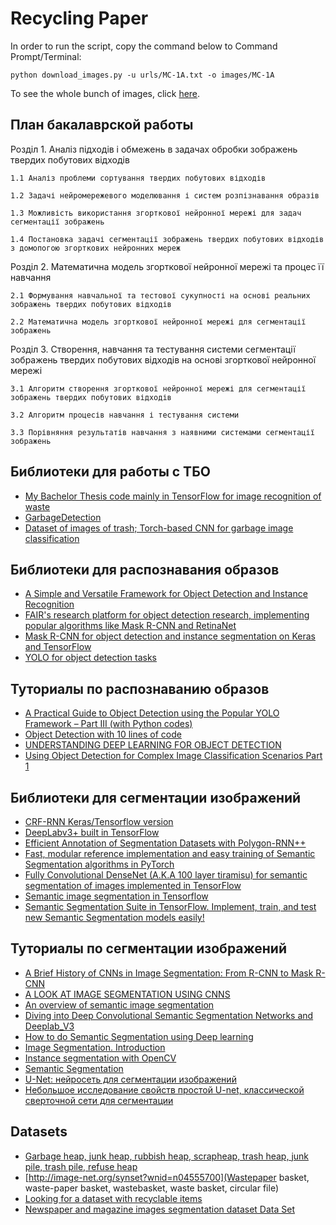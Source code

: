 # Recycling Paper

In order to run the script, copy the command below to Command Prompt/Terminal:
```
python download_images.py -u urls/MC-1A.txt -o images/MC-1A
```

To see the whole bunch of images, click [here](https://drive.google.com/open?id=1XziHAVKZdIyzfYfFJ8JfktIea8KQDwaK).


## План бакалаврской работы

Розділ 1. Аналіз підходів і обмежень в задачах обробки зображень твердих побутових відходів
    
    1.1 Аналіз проблеми сортування твердих побутових відходів
    
    1.2 Задачі нейромережевого моделювання і систем розпізнавання образів
    
    1.3 Можливість використання згорткової нейронної мережі для задач сегментації зображень
    
    1.4 Постановка задачі сегментації зображень твердих побутових відходів з домопогою згорткових нейронних мереж


Розділ 2. Математична модель згорткової нейронної мережі та процес її навчання
    
    2.1 Формування навчальної та тестової сукупності на основі реальних зображень твердих побутових відходів
    
    2.2 Математична модель згорткової нейронної мережі для сегментації зображень


Розділ 3. Створення, навчання та тестування системи сегментації зображень твердих побутових відходів на основі згорткової нейронної мережі
    
    3.1 Алгоритм створення згорткової нейронної мережі для сегментації зображень твердих побутових відходів
    
    3.2 Алгоритм процесів навчання і тестування системи
    
    3.3 Порівняння результатів навчання з наявними системами сегментації зображень

## Библиотеки для работы с ТБО

* [My Bachelor Thesis code mainly in TensorFlow for image recognition of waste](https://github.com/jodik/Bachelor-thesis)
* [GarbageDetection](https://github.com/FriendOrYes/GarbageDetection/tree/bot_only)
* [Dataset of images of trash; Torch-based CNN for garbage image classification](https://github.com/garythung/trashnet)

## Библиотеки для распознавания образов

* [A Simple and Versatile Framework for Object Detection and Instance Recognition](https://github.com/TuSimple/simpledet)
* [FAIR's research platform for object detection research, implementing popular algorithms like Mask R-CNN and RetinaNet](https://github.com/facebookresearch/Detectron)
* [Mask R-CNN for object detection and instance segmentation on Keras and TensorFlow](https://github.com/matterport/Mask_RCNN)
* [YOLO for object detection tasks](https://github.com/vietnguyen91/Yolo-v2-pytorch?fbclid=IwAR3R2d1AJSW8NQIie41EViMfGwgULmjqLcC6n7jxMON2oZ4B-5GdrhjYd0M)

## Туториалы по распознаванию образов

* [A Practical Guide to Object Detection using the Popular YOLO Framework – Part III (with Python codes)](https://www.analyticsvidhya.com/blog/2018/12/practical-guide-object-detection-yolo-framewor-python/?utm_source=twitter.com)
* [Object Detection with 10 lines of code](https://towardsdatascience.com/object-detection-with-10-lines-of-code-d6cb4d86f606)
* [UNDERSTANDING DEEP LEARNING FOR OBJECT DETECTION](http://zoey4ai.com/2018/05/12/deep-learning-object-detection/)
* [Using Object Detection for Complex Image Classification Scenarios Part 1](https://towardsdatascience.com/using-object-detection-for-complex-image-classification-scenarios-part-1-779c87d1eecb)

## Библиотеки для сегментации изображений

* [CRF-RNN Keras/Tensorflow version](https://github.com/sadeepj/crfasrnn_keras)
* [DeepLabv3+ built in TensorFlow](https://github.com/rishizek/tensorflow-deeplab-v3-plus)
* [Efficient Annotation of Segmentation Datasets with Polygon-RNN++](http://www.cs.toronto.edu/polyrnn/)
* [Fast, modular reference implementation and easy training of Semantic Segmentation algorithms in PyTorch](https://github.com/ycszen/TorchSeg)
* [Fully Convolutional DenseNet (A.K.A 100 layer tiramisu) for semantic segmentation of images implemented in TensorFlow](https://github.com/HasnainRaz/FC-DenseNet-TensorFlow?utm_campaign=Deep%20Learning%20Weekly&utm_medium=email&utm_source=Revue%20newsletter)
* [Semantic image segmentation in Tensorflow](https://github.com/arahusky/Tensorflow-Segmentation)
* [Semantic Segmentation Suite in TensorFlow. Implement, train, and test new Semantic Segmentation models easily!](https://github.com/GeorgeSeif/Semantic-Segmentation-Suite)

## Туториалы по сегментации изображений

* [A Brief History of CNNs in Image Segmentation: From R-CNN to Mask R-CNN](https://blog.athelas.com/a-brief-history-of-cnns-in-image-segmentation-from-r-cnn-to-mask-r-cnn-34ea83205de4)
* [A LOOK AT IMAGE SEGMENTATION USING CNNS](https://mohitjain.me/2018/09/30/a-look-at-image-segmentation/?utm_source=mybridge&utm_medium=blog&utm_campaign=read_more)
* [An overview of semantic image segmentation](https://www.jeremyjordan.me/semantic-segmentation/?fbclid=IwAR3hi-MXCUBtkwo7Urh5GkSCi3NsrHXZ2jPd2YIje9VeubcPx59Nz1LiAUk)
* [Diving into Deep Convolutional Semantic Segmentation Networks and Deeplab_V3](https://medium.freecodecamp.org/diving-into-deep-convolutional-semantic-segmentation-networks-and-deeplab-v3-4f094fa387df)
* [How to do Semantic Segmentation using Deep learning](https://medium.com/nanonets/how-to-do-image-segmentation-using-deep-learning-c673cc5862ef)
* [Image Segmentation. Introduction](https://leonardoaraujosantos.gitbooks.io/artificial-inteligence/content/image_segmentation.html)
* [Instance segmentation with OpenCV](https://www.pyimagesearch.com/2018/11/26/instance-segmentation-with-opencv/)
* [Semantic Segmentation](http://www.cs.toronto.edu/~tingwuwang/semantic_segmentation.pdf)
* [U-Net: нейросеть для сегментации изображений](https://neurohive.io/ru/vidy-nejrosetej/u-net-image-segmentation/)
* [Небольшое исследование свойств простой U-net, классической сверточной сети для сегментации](https://habr.com/ru/company/ods/blog/431512/)

## Datasets

* [Garbage heap, junk heap, rubbish heap, scrapheap, trash heap, junk pile, trash pile, refuse heap](http://www.image-net.org/synset?wnid=n08573842)
* [http://image-net.org/synset?wnid=n04555700](Wastepaper basket, waste-paper basket, wastebasket, waste basket, circular file)
* [Looking for a dataset with recyclable items](https://www.reddit.com/r/datasets/comments/6enar8/looking_for_a_dataset_with_recyclable_items/)
* [Newspaper and magazine images segmentation dataset Data Set](http://archive.ics.uci.edu/ml/datasets/Newspaper+and+magazine+images+segmentation+dataset)

